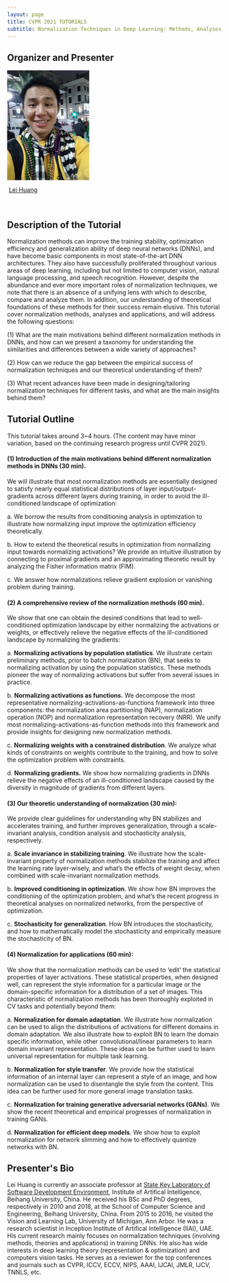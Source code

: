 ```yaml
---
layout: page
title: CVPR 2021 TUTORIALS
subtitle: Normalization Techniques in Deep Learning: Methods, Analyses, and Applications
---
```






## **Organizer and Presenter**

<img src=".\img\LeiHuang.jpg" style="zoom: 25%;" align="center" />
 	

​											[Lei Huang](https://huangleibuaa.github.io/)																			

​									

## Description of the Tutorial

Normalization methods can improve the training stability, optimization efficiency and generalization ability of deep neural networks (DNNs), and have become basic components in most state-of-the-art DNN architectures. They also have successfully proliferated throughout various areas of deep learning, including but not limited to computer vision, natural language processing, and speech recognition. However, despite the abundance and ever more important roles of normalization techniques, we note that there is an absence of a unifying lens with which to describe, compare and analyze them. In addition, our understanding of theoretical foundations of these methods for their success remain elusive. This tutorial cover normalization methods, analyses and applications, and will address the following questions:

(1) What are the main motivations behind different normalization methods in DNNs, and how can we present a taxonomy for understanding the similarities and differences between a wide variety of approaches?

(2) How can we reduce the gap between the empirical success of normalization techniques and our theoretical understanding of them?

(3) What recent advances have been made in designing/tailoring normalization techniques for different tasks, and what are the main insights behind them?



## Tutorial Outline

This tutorial takes around 3~4 hours.  (The content may have minor variation, based on the continuing research progress until CVPR 2021).

#### (1)  **Introduction of the main motivations behind different normalization methods in DNNs** **(30 min).**  

We will illustrate that most normalization methods are essentially designed to satisfy nearly equal statistical distributions of layer input/output-gradients across different layers during training, in order to avoid the ill-conditioned landscape of optimization: 

a.  We borrow the results from conditioning analysis in optimization to illustrate how normalizing input improve the optimization efficiency theoretically. 

b.  How to extend the theoretical results in optimization from normalizing input towards normalizing activations? We provide an intuitive illustration by connecting to proximal gradients and an approximating theoretic result by analyzing the Fisher information matrix (FIM).

c.  We answer how normalizations relieve gradient explosion or vanishing problem during training. 

 

#### (2) **A comprehensive review of the normalization methods (60 min).**  

We show that one can obtain the desired conditions that lead to well-conditioned optimization landscape by either normalizing the activations or weights, or effectively relieve the negative effects of the ill-conditioned landscape by normalizing the gradients: 

a.  **Normalizing activations by population statistics**. We illustrate certain preliminary methods, prior to batch normalization (BN), that seeks to normalizing activation by using the population statistics. These methods pioneer the way of normalizing activations but suffer from several issues in practice. 

b.  **Normalizing activations as functions.** We decompose the most representative normalizing-activations-as-functions framework into three components: the normalization area partitioning (NAP), normalization operation (NOP) and normalization representation recovery (NRR). We unify most normalizing-activations-as-function methods into this framework and provide insights for designing new normalization methods.

c. **Normalizing weights** **with a constrained distribution**. We analyze what kinds of constraints on weights contribute to the training, and how to solve the optimization problem with constraints. 

d.  **Normalizing gradients.** We show how normalizing gradients in DNNs relieve the negative effects of an ill-conditioned landscape caused by the diversity in magnitude of gradients from different layers. 

 

#### (3) **Our theoretic understanding of normalization (30 min)**: 

We provide clear guidelines for understanding why BN stabilizes and accelerates training, and further improves generalization, through a scale-invariant analysis, condition analysis and stochasticity analysis, respectively.

a.  **Scale invariance in stabilizing training**. We illustrate how the scale-invariant property of normalization methods stabilize the training and affect the learning rate layer-wisely, and what’s the effects of weight decay, when combined with scale-invariant normalization methods.

b.  **Improved conditioning in optimization**. We show how BN improves the conditioning of the optimization problem, and what’s the recent progress in theoretical analyses on normalized networks, from the perspective of optimization.

c.  **Stochasticity for generalization**. How BN introduces the stochasticity, and how to mathematically model the stochasticity and empirically measure the stochasticity of BN. 

 

#### (4) **Normalization for applications (60 min)**: 

We show that the normalization methods can be used to ‘edit’ the statistical properties of layer activations. These statistical properties, when designed well, can represent the style information for a particular image or the domain-specific information for a distribution of a set of images. This characteristic of normalization methods has been thoroughly exploited in CV tasks and potentially beyond them:

a.  **Normalization for domain adaptation**. We illustrate how normalization can be used to align the distributions of activations for different domains in domain adaptation. We also illustrate how to exploit BN to learn the domain specific information, while other convolutional/linear parameters to learn domain invariant representation. These ideas can be further used to learn universal representation for multiple task learning.

b.  **Normalization for style transfer**. We provide how the statistical information of an internal layer can represent a style of an image, and how normalization can be used to disentangle the style from the content. This idea can be further used for more general image translation tasks.

c.  **Normalization for training generative adversarial networks (GANs)**. We show the recent theoretical and empirical progresses of normalization in training GANs. 

d.  **Normalization for efficient deep models**. We show how to exploit normalization for network slimming and how to effectively quantize networks with BN. 

 



## Presenter's Bio

Lei Huang is currently an associate professor at [State Key Laboratory of Software Development Environment](http://www.nlsde.buaa.edu.cn/), Institute of Artifical Intelligence, Beihang University, China. He received his BSc and PhD degrees, respectively in 2010 and 2018, at the School of Computer Science and Engineering, Beihang University, China. From 2015 to 2016, he visited the Vision and Learning Lab, University of Michigan, Ann Arbor. He was a research scientist in Inception Institute of Artifical Intelligence (IIAI), UAE. His current research mainly focuses on normalization techniques (involving methods, theories and applications) in training DNNs. He also has wide interests in deep learning theory (representation & optimization) and computers vision tasks. He serves as a reviewer for the top conferences and journals such as CVPR, ICCV, ECCV, NIPS, AAAI, IJCAI, JMLR, IJCV, TNNLS, etc.